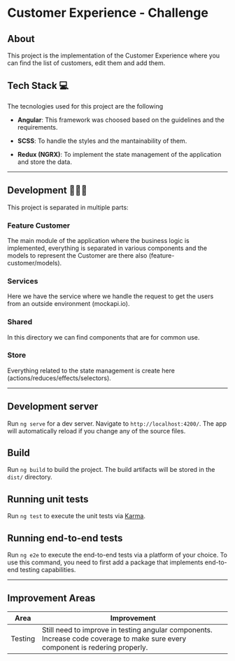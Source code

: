 # Customer Experience - Challenge

## About

This project is the implementation of the Customer Experience where you can find the list of customers, edit them and add them.

## Tech Stack 💻

The tecnologies used for this project are the following

- **Angular**: This framework was choosed based on the guidelines and the requirements.

- **SCSS**: To handle the styles and the mantainability of them.

- **Redux (NGRX)**: To implement the state management of the application and store the data.

---

## Development 👨🏽‍💻

This project is separated in multiple parts:

### Feature Customer

The main module of the application where the business logic is implemented, everything is separated in various components and the models to represent the Customer are there also (feature-customer/models).

### Services

Here we have the service where we handle the request to get the users from an outside environment (mockapi.io).

### Shared

In this directory we can find components that are for common use.

### Store

Everything related to the state management is create here (actions/reduces/effects/selectors).

---

## Development server

Run `ng serve` for a dev server. Navigate to `http://localhost:4200/`. The app will automatically reload if you change any of the source files.

## Build

Run `ng build` to build the project. The build artifacts will be stored in the `dist/` directory.

## Running unit tests

Run `ng test` to execute the unit tests via [Karma](https://karma-runner.github.io).

## Running end-to-end tests

Run `ng e2e` to execute the end-to-end tests via a platform of your choice. To use this command, you need to first add a package that implements end-to-end testing capabilities.

---

## Improvement Areas

| Area    | Improvement                                 |
|---------| ------------------------------------------- |
| Testing | Still need to improve in testing angular components. Increase code coverage to make sure every component is redering properly.
